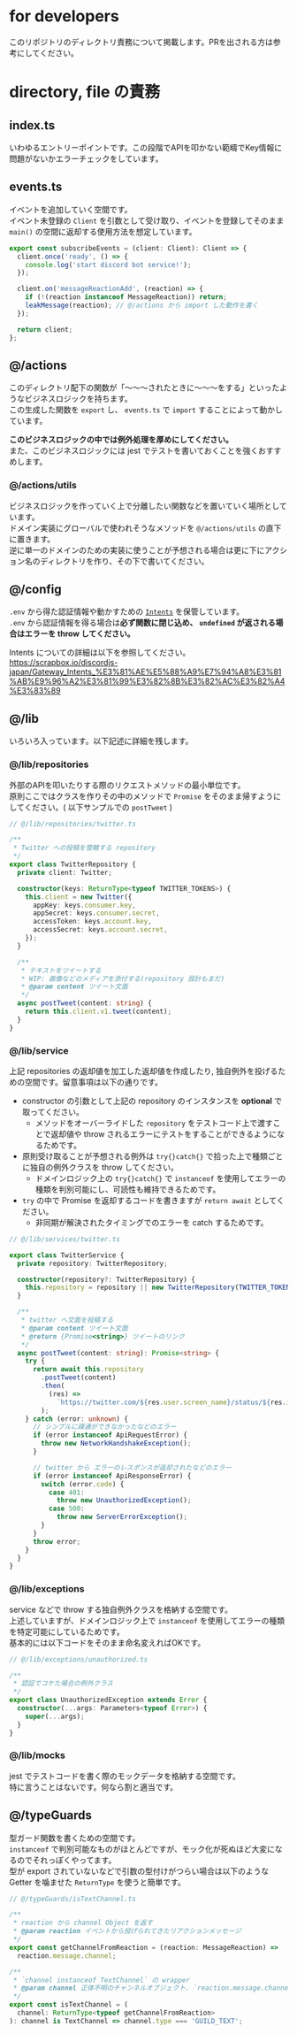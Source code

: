 # for developers

このリポジトリのディレクトリ責務について掲載します。PRを出される方は参考にしてください。

# directory, file の責務

## index.ts

いわゆるエントリーポイントです。この段階でAPIを叩かない範疇でKey情報に問題がないかエラーチェックをしています。

## events.ts

イベントを追加していく空間です。  
イベント未登録の `Client` を引数として受け取り、イベントを登録してそのまま `main()` の空間に返却する使用方法を想定しています。

```ts
export const subscribeEvents = (client: Client): Client => {
  client.once('ready', () => {
    console.log('start discord bot service!');
  });

  client.on('messageReactionAdd', (reaction) => {
    if (!(reaction instanceof MessageReaction)) return;
    leakMessage(reaction); // @/actions から import した動作を書く
  });

  return client;
};
```

## @/actions

このディレクトリ配下の関数が「〜〜〜されたときに〜〜〜をする」といったようなビジネスロジックを持ちます。  
この生成した関数を `export` し、 `events.ts` で `import` することによって動かしています。

**このビジネスロジックの中では例外処理を厚めにしてください。**  
また、このビジネスロジックには jest でテストを書いておくことを強くおすすめします。

### @/actions/utils

ビジネスロジックを作っていく上で分離したい関数などを置いていく場所としています。  
ドメイン実装にグローバルで使われそうなメソッドを `@/actions/utils` の直下に置きます。  
逆に単一のドメインのための実装に使うことが予想される場合は更に下にアクション名のディレクトリを作り、その下で書いてください。

## @/config

`.env` から得た認証情報や動かすための [`Intents`](https://scrapbox.io/discordjs-japan/Gateway_Intents_%E3%81%AE%E5%88%A9%E7%94%A8%E3%81%AB%E9%96%A2%E3%81%99%E3%82%8B%E3%82%AC%E3%82%A4%E3%83%89) を保管しています。  
`.env` から認証情報を得る場合は**必ず関数に閉じ込め、 `undefined` が返される場合はエラーを throw してください。**

Intents についての詳細は以下を参照してください。  
https://scrapbox.io/discordjs-japan/Gateway_Intents_%E3%81%AE%E5%88%A9%E7%94%A8%E3%81%AB%E9%96%A2%E3%81%99%E3%82%8B%E3%82%AC%E3%82%A4%E3%83%89

## @/lib

いろいろ入っています。以下記述に詳細を残します。

### @/lib/repositories

外部のAPIを叩いたりする際のリクエストメソッドの最小単位です。  
原則ここではクラスを作りその中のメソッドで `Promise` をそのまま帰すようにしてください。( 以下サンプルでの `postTweet` )

```ts
// @/lib/repositories/twitter.ts

/**
 * Twitter への投稿を管轄する repository
 */
export class TwitterRepository {
  private client: Twitter;

  constructor(keys: ReturnType<typeof TWITTER_TOKENS>) {
    this.client = new Twitter({
      appKey: keys.consumer.key,
      appSecret: keys.consumer.secret,
      accessToken: keys.account.key,
      accessSecret: keys.account.secret,
    });
  }

  /**
   * テキストをツイートする
   * WIP: 画像などのメディアを添付する(repository 設計もまだ)
   * @param content ツイート文面
   */
  async postTweet(content: string) {
    return this.client.v1.tweet(content);
  }
}
```

### @/lib/service

上記 repositories の返却値を加工した返却値を作成したり, 独自例外を投げるための空間です。留意事項は以下の通りです。  

- constructor の引数として上記の repository のインスタンスを **optional** で取ってください。
  - メソッドをオーバーライドした `repository` をテストコード上で渡すことで返却値や throw されるエラーにテストをすることができるようになるためです。
- 原則受け取ることが予想される例外は `try{}catch{}` で拾った上で種類ごとに独自の例外クラスを throw してください。
  - ドメインロジック上の `try{}catch{}` で `instanceof` を使用してエラーの種類を判別可能にし、可読性も維持できるためです。
- `try` の中で Promise を返却するコードを書きますが `return await` としてください。
  - 非同期が解決されたタイミングでのエラーを catch するためです。

```ts
// @/lib/services/twitter.ts

export class TwitterService {
  private repository: TwitterRepository;

  constructor(repository?: TwitterRepository) {
    this.repository = repository || new TwitterRepository(TWITTER_TOKENS());
  }

  /**
   * twitter へ文面を投稿する
   * @param content ツイート文面
   * @return {Promise<string>} ツイートのリンク
   */
  async postTweet(content: string): Promise<string> {
    try {
      return await this.repository
        .postTweet(content)
        .then(
          (res) =>
            `https://twitter.com/${res.user.screen_name}/status/${res.id_str}`
        );
    } catch (error: unknown) {
      // シンプルに疎通ができなかったなどのエラー
      if (error instanceof ApiRequestError) {
        throw new NetworkHandshakeException();
      }

      // twitter から エラーのレスポンスが返却されたなどのエラー
      if (error instanceof ApiResponseError) {
        switch (error.code) {
          case 401:
            throw new UnauthorizedException();
          case 500:
            throw new ServerErrorException();
        }
      }
      throw error;
    }
  }
}
```

### @/lib/exceptions

service などで throw する独自例外クラスを格納する空間です。  
上述していますが、ドメインロジック上で `instanceof` を使用してエラーの種類を特定可能にしているためです。  
基本的には以下コードをそのまま命名変えればOKです。

```ts
// @/lib/exceptions/unauthorized.ts

/**
 * 認証でコケた場合の例外クラス
 */
export class UnauthorizedException extends Error {
  constructor(...args: Parameters<typeof Error>) {
    super(...args);
  }
}
```

### @/lib/mocks

jest でテストコードを書く際のモックデータを格納する空間です。  
特に言うことはないです。何なら割と適当です。  

## @/typeGuards

型ガード関数を書くための空間です。  
`instanceof` で判別可能なものがほとんどですが、モック化が死ぬほど大変になるのでそれっぽくやってます。  
型が export されていないなどで引数の型付けがつらい場合は以下のような Getter を噛ませた `ReturnType` を使うと簡単です。

```ts
// @/typeGuards/isTextChannel.ts

/**
 * reaction から channel Object を返す
 * @param reaction イベントから投げられてきたリアクションメッセージ
 */
export const getChannelFromReaction = (reaction: MessageReaction) =>
  reaction.message.channel;

/**
 * `channel instanceof TextChannel` の wrapper
 * @param channel 正体不明のチャンネルオブジェクト. `reaction.message.channel` から取る
 */
export const isTextChannel = (
  channel: ReturnType<typeof getChannelFromReaction>
): channel is TextChannel => channel.type === 'GUILD_TEXT';
```
